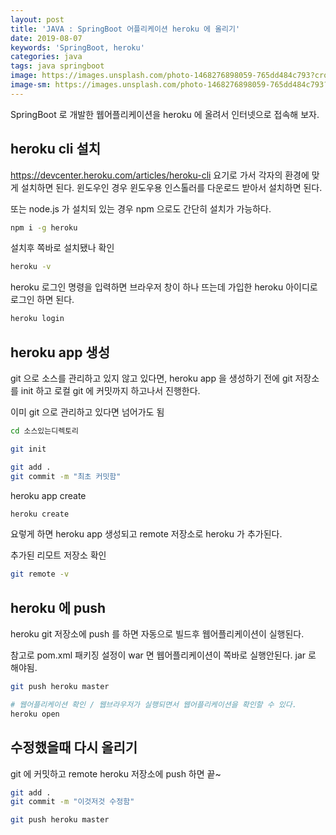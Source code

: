 ```yaml
---
layout: post
title: 'JAVA : SpringBoot 어플리케이션 heroku 에 올리기'
date: 2019-08-07
keywords: 'SpringBoot, heroku'
categories: java
tags: java springboot
image: https://images.unsplash.com/photo-1468276898059-765dd484c793?crop=entropy&cs=tinysrgb&fit=crop&fm=jpg&h=1200&ixid=eyJhcHBfaWQiOjF9&ixlib=rb-1.2.1&q=80&w=2000
image-sm: https://images.unsplash.com/photo-1468276898059-765dd484c793?crop=entropy&cs=tinysrgb&fit=crop&fm=jpg&h=1200&ixid=eyJhcHBfaWQiOjF9&ixlib=rb-1.2.1&q=80&w=2000
---
```


SpringBoot 로 개발한 웹어플리케이션을 heroku 에 올려서 인터넷으로 접속해 보자.

## heroku cli 설치

<https://devcenter.heroku.com/articles/heroku-cli> 요기로 가서 각자의 환경에 맞게 설치하면 된다. 윈도우인 경우 윈도우용 인스톨러를 다운로드 받아서 설치하면 된다.

또는 node.js 가 설치되 있는 경우 npm 으로도 간단히 설치가 가능하다.

```bash
npm i -g heroku
```

설치후 쪽바로 설치됐나 확인

```bash
heroku -v
```

heroku 로그인 명령을 입력하면 브라우저 창이 하나 뜨는데 가입한 heroku 아이디로 로그인 하면 된다.

```bash
heroku login
```

<ins class="adsbygoogle"
     style="display:block; text-align:center;"
     data-ad-layout="in-article"
     data-ad-format="fluid"
     data-ad-client="ca-pub-7073298118440059"
     data-ad-slot="8400970402"></ins>

<script>
     (adsbygoogle = window.adsbygoogle || []).push({});
</script>

## heroku app 생성

git 으로 소스를 관리하고 있지 않고 있다면, heroku app 을 생성하기 전에 git 저장소를 init 하고 로컬 git 에 커밋까지 하고나서 진행한다.

이미 git 으로 관리하고 있다면 넘어가도 됨

```bash
cd 소스있는디렉토리

git init

git add .
git commit -m "최초 커밋함"
```

heroku app create

```bash
heroku create
```

요렇게 하면 heroku app 생성되고 remote 저장소로 heroku 가 추가된다.

추가된 리모트 저장소 확인

```bash
git remote -v
```

## heroku 에 push

heroku git 저장소에 push 를 하면 자동으로 빌드후 웹어플리케이션이 실행된다.

참고로 pom.xml 패키징 설정이 war 면 웹어플리케이션이 쪽바로 실행안된다. jar 로 해야됨.

```bash
git push heroku master

# 웹어플리케이션 확인 / 웹브라우저가 실행되면서 웹어플리케이션을 확인할 수 있다.
heroku open
```

## 수정했을때 다시 올리기

git 에 커밋하고 remote heroku 저장소에 push 하면 끝~

```bash
git add .
git commit -m "이것저것 수정함"

git push heroku master
```
